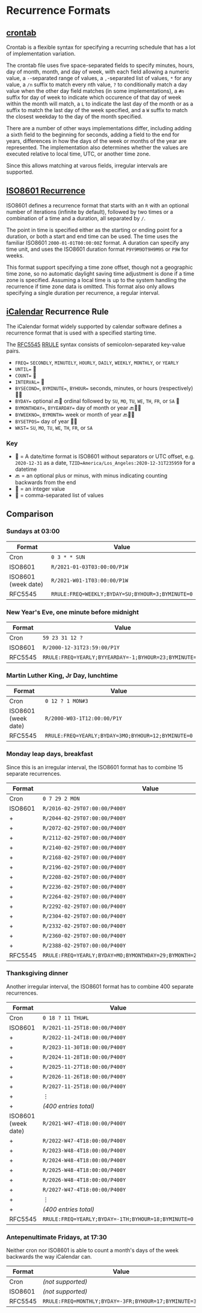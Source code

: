 ﻿Recurrence Formats
==================

[crontab][]
-----------

Crontab is a flexible syntax for specifying a recurring schedule that has a lot of implementation variation.

The crontab file uses five space-separated fields to specify minutes, hours, day of month, month, and day of week,
with each field allowing a numeric value, a `-`-separated range of values, a `,`-separated list of values, `*` for
any value, a `/n` suffix to match every nth value, `?` to conditionally match a day value when the other day field
matches (in some implementations), a `#n` suffix for day of week to indicate which occurence of that day of week
within the month will match, a `L` to indicate the last day of the month or as a suffix to match the last day of
the week specified, and a `W` suffix to match the closest weekday to the day of the month specified.

There are a number of other ways implementations differ, including adding a sixth field to the beginning for seconds,
adding a field to the end for years, differences in how the days of the week or months of the year are represented.
The implementation also determines whether the values are executed relative to local time, UTC, or another time zone.

Since this allows matching at varous fields, irregular intervals are supported.

[crontab]: https://en.wikipedia.org/wiki/Cron "a [linux] configuration file that specifies shell commands to run periodically on a given schedule"

[ISO8601 Recurrence][ISO8601]
-----------------------------

ISO8601 defines a recurrence format that starts with an `R` with an optional number of iterations (infinite by default),
followed by two times or a combination of a time and a duration, all separated by `/`.

The point in time is specified either as the starting or ending point for a duration, or both a start and end
time can be used. The time uses the familiar ISO8601 `2000-01-01T00:00:00Z` format. A duration can specify any
time unit, and uses the ISO8601 duration format `P9Y9M9DT9H9M9S` or `P9W` for weeks.

This format support specifying a time zone offset, though not a geographic time zone, so no automatic daylight
saving time adjustment is done if a time zone is specified. Assuming a local time is up to the system handling
the recurrence if time zone data is omitted. This format also only allows specifying a single duration per
recurrence, a regular interval.

[ISO8601]: https://en.wikipedia.org/wiki/ISO_8601#Repeating_intervals

[iCalendar][] Recurrence Rule
-----------------------------

The iCalendar format widely supported by calendar software defines a recurrence format that is used with
a specified starting time.

The [RFC5545][] [RRULE][] syntax consists of semicolon-separated key-value pairs.

- `FREQ=` `SECONDLY`, `MINUTELY`, `HOURLY`, `DAILY`, `WEEKLY`, `MONTHLY`, or `YEARLY`
- `UNTIL=` 📆
- `COUNT=` 🧮
- `INTERVAL=` 🧮
- `BYSECOND=`, `BYMINUTE=`, `BYHOUR=`  seconds, minutes, or hours (respectively) 🧮🔁
- `BYDAY=` optional 🔙🧮 ordinal followed by `SU`, `MO`, `TU`, `WE`, `TH`, `FR`, or `SA` 🔁
- `BYMONTHDAY=`, `BYYEARDAY=` day of month or year 🔙🧮🔁
- `BYWEEKNO=`, `BYMONTH=` week or month of year 🔙🧮🔁
- `BYSETPOS=` day of year 🧮🔁
- `WKST=` `SU`, `MO`, `TU`, `WE`, `TH`, `FR`, or `SA`

### Key

- 📆 = A date/time format is ISO8601 without separators or UTC offset, e.g. `2020-12-31` as a date,
  `TZID=America/Los_Angeles:2020-12-31T235959` for a datetime
- 🔙 = an optional plus or minus, with minus indicating counting backwards from the end
- 🧮 = an integer value
- 🔁 = comma-separated list of values

[iCalendar]: https://en.wikipedia.org/wiki/ICalendar "Internet Calendaring and Scheduling Core Object Specification"
[RFC5545]: https://tools.ietf.org/html/rfc5545#section-3.8.5.3 "RFC5545 &sect; 3.8.5.3: iCalendar: Properties: Recurrence Rule"
[RRULE]: https://tools.ietf.org/html/rfc5545#section-3.3.10 "RFC5545 &sect; 3.3.10: iCalendar: Data Types: Recurrence Rule"

Comparison
----------

### Sundays at 03:00

| Format              | Value                                            |
| ------------------- | ------------------------------------------------ |
| Cron                | `0 3 * * SUN`                                    |
| ISO8601             | `R/2021-01-03T03:00:00/P1W`                      |
| ISO8601 (week date) | `R/2021-W01-1T03:00:00/P1W`                      |
| RFC5545             | `RRULE:FREQ=WEEKLY;BYDAY=SU;BYHOUR=3;BYMINUTE=0` |


### New Year's Eve, one minute before midnight

| Format  | Value                                                  |
| ------- | ------------------------------------------------------ |
| Cron    | `59 23 31 12 ?`                                        |
| ISO8601 | `R/2000-12-31T23:59:00/P1Y`                            |
| RFC5545 | `RRULE:FREQ=YEARLY;BYYEARDAY=-1;BYHOUR=23;BYMINUTE=59` |

### Martin Luther King, Jr Day, lunchtime

| Format              | Value                                              |
| ------------------- | -------------------------------------------------- |
| Cron                | `0 12 ? 1 MON#3`                                   |
| ISO8601 (week date) | `R/2000-W03-1T12:00:00/P1Y`                        |
| RFC5545             | `RRULE:FREQ=YEARLY;BYDAY=3MO;BYHOUR=12;BYMINUTE=0` |

### Monday leap days, breakfast

Since this is an irregular interval, the ISO8601 format has to combine 15 separate recurrences.

| Format  | Value                                                                    |
| ------- | ------------------------------------------------------------------------ |
| Cron    | `0 7 29 2 MON`                                                           |
| ISO8601 | `R/2016-02-29T07:00:00/P400Y`                                            |
| +       | `R/2044-02-29T07:00:00/P400Y`                                            |
| +       | `R/2072-02-29T07:00:00/P400Y`                                            |
| +       | `R/2112-02-29T07:00:00/P400Y`                                            |
| +       | `R/2140-02-29T07:00:00/P400Y`                                            |
| +       | `R/2168-02-29T07:00:00/P400Y`                                            |
| +       | `R/2196-02-29T07:00:00/P400Y`                                            |
| +       | `R/2208-02-29T07:00:00/P400Y`                                            |
| +       | `R/2236-02-29T07:00:00/P400Y`                                            |
| +       | `R/2264-02-29T07:00:00/P400Y`                                            |
| +       | `R/2292-02-29T07:00:00/P400Y`                                            |
| +       | `R/2304-02-29T07:00:00/P400Y`                                            |
| +       | `R/2332-02-29T07:00:00/P400Y`                                            |
| +       | `R/2360-02-29T07:00:00/P400Y`                                            |
| +       | `R/2388-02-29T07:00:00/P400Y`                                            |
| RFC5545 | `RRULE:FREQ=YEARLY;BYDAY=MO;BYMONTHDAY=29;BYMONTH=2;BYHOUR=7;BYMINUTE=0` |

### Thanksgiving dinner

Another irregular interval, the ISO8601 format has to combine 400 separate recurrences.

| Format              | Value                                               |
| ------------------- | --------------------------------------------------- |
| Cron                | `0 18 ? 11 THU#L`                                   |
| ISO8601             | `R/2021-11-25T18:00:00/P400Y`                       |
| +                   | `R/2022-11-24T18:00:00/P400Y`                       |
| +                   | `R/2023-11-30T18:00:00/P400Y`                       |
| +                   | `R/2024-11-28T18:00:00/P400Y`                       |
| +                   | `R/2025-11-27T18:00:00/P400Y`                       |
| +                   | `R/2026-11-26T18:00:00/P400Y`                       |
| +                   | `R/2027-11-25T18:00:00/P400Y`                       |
| +                   | &vellip;                                            |
| +                   | _(400 entries total)_                               |
| ISO8601 (week date) | `R/2021-W47-4T18:00:00/P400Y`                       |
| +                   | `R/2022-W47-4T18:00:00/P400Y`                       |
| +                   | `R/2023-W48-4T18:00:00/P400Y`                       |
| +                   | `R/2024-W48-4T18:00:00/P400Y`                       |
| +                   | `R/2025-W48-4T18:00:00/P400Y`                       |
| +                   | `R/2026-W48-4T18:00:00/P400Y`                       |
| +                   | `R/2027-W47-4T18:00:00/P400Y`                       |
| +                   | &vellip;                                            |
| +                   | _(400 entries total)_                               |
| RFC5545             | `RRULE:FREQ=YEARLY;BYDAY=-1TH;BYHOUR=18;BYMINUTE=0` |

### Antepenultimate Fridays, at 17:30

Neither cron nor ISO8601 is able to count a month's days of the week backwards the way iCalendar can.

| Format  | Value                                                 |
| ------- | ----------------------------------------------------- |
| Cron    | _(not supported)_                                     |
| ISO8601 | _(not supported)_                                     |
| RFC5545 | `RRULE:FREQ=MONTHLY;BYDAY=-3FR;BYHOUR=17;BYMINUTE=30` |
